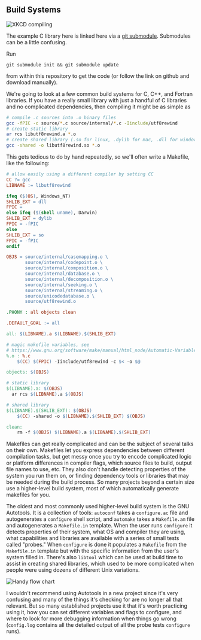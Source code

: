 ## Build Systems

![XKCD compiling](https://imgs.xkcd.com/comics/compiling.png)

The example C library here is linked here via a [git submodule](https://git-scm.com/docs/git-submodule).
Submodules can be a little confusing.

Run
```
git submodule init && git submodule update
```
from within this repository to get the code (or follow the link on github and download manually).

We're going to look at a few common build systems for C, C++, and Fortran libraries.
If you have a really small library with just a handful of C libraries and no complicated dependencies,
then compiling it might be as simple as
```sh
# compile .c sources into .o binary files
gcc -fPIC -c source/*.c source/internal/*.c -Iinclude/utf8rewind
# create static library
ar rcs libutf8rewind.a *.o
# create shared library (.so for linux, .dylib for mac, .dll for windows)
gcc -shared -o libutf8rewind.so *.o
```

This gets tedious to do by hand repeatedly, so we'll often write a Makefile, like the following:
```Makefile
# allow easily using a different compiler by setting CC
CC ?= gcc
LIBNAME := libutf8rewind

ifeq ($(OS), Windows_NT)
SHLIB_EXT = dll
FPIC =
else ifeq ($(shell uname), Darwin)
SHLIB_EXT = dylib
FPIC = -fPIC
else
SHLIB_EXT = so
FPIC = -fPIC
endif

OBJS = source/internal/casemapping.o \
       source/internal/codepoint.o \
       source/internal/composition.o \
       source/internal/database.o \
       source/internal/decomposition.o \
       source/internal/seeking.o \
       source/internal/streaming.o \
       source/unicodedatabase.o \
       source/utf8rewind.o

.PHONY : all objects clean

.DEFAULT_GOAL := all

all: $(LIBNAME).a $(LIBNAME).$(SHLIB_EXT)

# magic makefile variables, see
# https://www.gnu.org/software/make/manual/html_node/Automatic-Variables.html
%.o : %.c
	$(CC) $(FPIC) -Iinclude/utf8rewind -c $< -o $@

objects: $(OBJS)

# static library
$(LIBNAME).a: $(OBJS)
  ar rcs $(LIBNAME).a $(OBJS)

# shared library
$(LIBNAME).$(SHLIB_EXT): $(OBJS)
	$(CC) -shared -o $(LIBNAME).$(SHLIB_EXT) $(OBJS)

clean:
	rm -f $(OBJS) $(LIBNAME).a $(LIBNAME).$(SHLIB_EXT)
```

Makefiles can get really complicated and can be the subject of several talks on their own.
Makefiles let you express dependencies between different compilation tasks, but get messy
once you try to encode complicated logic or platform differences in compiler flags, which
source files to build, output file names to use, etc. They also don't handle detecting
properties of the system you run them on, or finding dependency tools or libraries that
may be needed during the build process. So many projects beyond a certain size use a
higher-level build system, most of which automatically generate makefiles for you.

The oldest and most commonly used higher-level build system is the GNU Autotools.
It is a collection of tools: `autoconf` takes a `configure.ac` file and autogenerates
a `configure` shell script, and `automake` takes a `Makefile.am` file and autogenerates
a `Makefile.in` template. When the user runs `configure` it detects properties of their
system, what OS and compiler they are using, what capabilities and libraries are available
with a series of small tests called "probes." When `configure` is done it populates a
`Makefile` from the `Makefile.in` template but with the specific information from the
user's system filled in. There's also `libtool` which can be used at build time to
assist in creating shared libraries, which used to be more complicated when people
were using dozens of different Unix variations.

![Handy flow chart](https://upload.wikimedia.org/wikipedia/commons/8/84/Autoconf-automake-process.svg)

I wouldn't recommend using Autotools in a new project since it's very confusing and
many of the things it's checking for are no longer all that relevant. But so many
established projects use it that it's worth practicing using it, how you can set
different variables and flags to configure, and where to look for more debugging
information when things go wrong (`config.log` contains all the detailed output of
all the probe tests `configure` runs).

